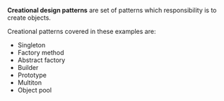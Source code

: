 
**Creational design patterns** are set of patterns which responsibility is to create objects.

Creational patterns covered in these examples are:
- Singleton
- Factory method
- Abstract factory
- Builder
- Prototype
- Multiton
- Object pool
